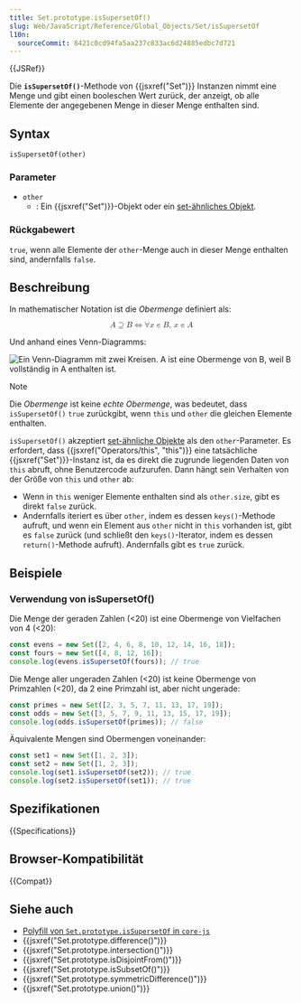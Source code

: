 ```yaml
---
title: Set.prototype.isSupersetOf()
slug: Web/JavaScript/Reference/Global_Objects/Set/isSupersetOf
l10n:
  sourceCommit: 8421c0cd94fa5aa237c833ac6d24885edbc7d721
---
```


{{JSRef}}

Die **`isSupersetOf()`**-Methode von {{jsxref("Set")}} Instanzen nimmt eine Menge und gibt einen booleschen Wert zurück, der anzeigt, ob alle Elemente der angegebenen Menge in dieser Menge enthalten sind.

## Syntax

```js-nolint
isSupersetOf(other)
```

### Parameter

- `other`
  - : Ein {{jsxref("Set")}}-Objekt oder ein [set-ähnliches Objekt](/de/docs/Web/JavaScript/Reference/Global_Objects/Set#set-like_objects).

### Rückgabewert

`true`, wenn alle Elemente der `other`-Menge auch in dieser Menge enthalten sind, andernfalls `false`.

## Beschreibung

In mathematischer Notation ist die _Obermenge_ definiert als:

<!-- prettier-ignore-start -->
<math display="block">
  <semantics><mrow><mi>A</mi><mo>⊇</mo><mi>B</mi><mo stretchy="false">⇔</mo><mo>∀</mo><mi>x</mi><mo>∊</mo><mi>B</mi><mo>,</mo><mspace width="0.16666666666666666em"></mspace><mi>x</mi><mo>∊</mo><mi>A</mi></mrow><annotation encoding="TeX">A\supseteq B \Leftrightarrow \forall x\in B,\,x\in A</annotation></semantics>
</math>
<!-- prettier-ignore-end -->

Und anhand eines Venn-Diagramms:

![Ein Venn-Diagramm mit zwei Kreisen. A ist eine Obermenge von B, weil B vollständig in A enthalten ist.](diagram.svg)

> [!NOTE]
> Die _Obermenge_ ist keine _echte Obermenge_, was bedeutet, dass `isSupersetOf()` `true` zurückgibt, wenn `this` und `other` die gleichen Elemente enthalten.

`isSupersetOf()` akzeptiert [set-ähnliche Objekte](/de/docs/Web/JavaScript/Reference/Global_Objects/Set#set-like_objects) als den `other`-Parameter. Es erfordert, dass {{jsxref("Operators/this", "this")}} eine tatsächliche {{jsxref("Set")}}-Instanz ist, da es direkt die zugrunde liegenden Daten von `this` abruft, ohne Benutzercode aufzurufen. Dann hängt sein Verhalten von der Größe von `this` und `other` ab:

- Wenn in `this` weniger Elemente enthalten sind als `other.size`, gibt es direkt `false` zurück.
- Andernfalls iteriert es über `other`, indem es dessen `keys()`-Methode aufruft, und wenn ein Element aus `other` nicht in `this` vorhanden ist, gibt es `false` zurück (und schließt den `keys()`-Iterator, indem es dessen `return()`-Methode aufruft). Andernfalls gibt es `true` zurück.

## Beispiele

### Verwendung von isSupersetOf()

Die Menge der geraden Zahlen (<20) ist eine Obermenge von Vielfachen von 4 (<20):

```js
const evens = new Set([2, 4, 6, 8, 10, 12, 14, 16, 18]);
const fours = new Set([4, 8, 12, 16]);
console.log(evens.isSupersetOf(fours)); // true
```

Die Menge aller ungeraden Zahlen (<20) ist keine Obermenge von Primzahlen (<20), da 2 eine Primzahl ist, aber nicht ungerade:

```js
const primes = new Set([2, 3, 5, 7, 11, 13, 17, 19]);
const odds = new Set([3, 5, 7, 9, 11, 13, 15, 17, 19]);
console.log(odds.isSupersetOf(primes)); // false
```

Äquivalente Mengen sind Obermengen voneinander:

```js
const set1 = new Set([1, 2, 3]);
const set2 = new Set([1, 2, 3]);
console.log(set1.isSupersetOf(set2)); // true
console.log(set2.isSupersetOf(set1)); // true
```

## Spezifikationen

{{Specifications}}

## Browser-Kompatibilität

{{Compat}}

## Siehe auch

- [Polyfill von `Set.prototype.isSupersetOf` in `core-js`](https://github.com/zloirock/core-js#new-set-methods)
- {{jsxref("Set.prototype.difference()")}}
- {{jsxref("Set.prototype.intersection()")}}
- {{jsxref("Set.prototype.isDisjointFrom()")}}
- {{jsxref("Set.prototype.isSubsetOf()")}}
- {{jsxref("Set.prototype.symmetricDifference()")}}
- {{jsxref("Set.prototype.union()")}}

